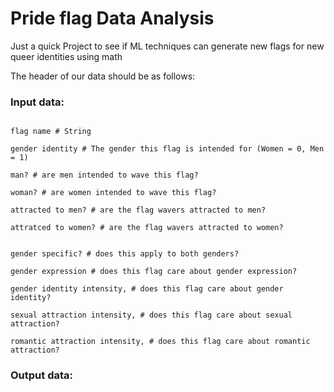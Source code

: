 # Pride flag Data Analysis

Just a quick Project to see if ML techniques can generate new flags for new queer identities using math


The header of our data should be as follows:

### Input data:

```

flag name # String

gender identity # The gender this flag is intended for (Women = 0, Men = 1)

man? # are men intended to wave this flag?

woman? # are women intended to wave this flag?

attracted to men? # are the flag wavers attracted to men?

attratced to women? # are the flag wavers attracted to women?


gender specific? # does this apply to both genders?

gender expression # does this flag care about gender expression?

gender identity intensity, # does this flag care about gender identity?

sexual attraction intensity, # does this flag care about sexual attraction?

romantic attraction intensity, # does this flag care about romantic attraction?

```

### Output data:

```


```
